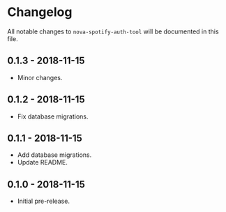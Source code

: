 # Changelog

All notable changes to `nova-spotify-auth-tool` will be documented in this file.

## 0.1.3 - 2018-11-15

- Minor changes.

## 0.1.2 - 2018-11-15

- Fix database migrations.

## 0.1.1 - 2018-11-15

- Add database migrations.
- Update README.

## 0.1.0 - 2018-11-15

- Initial pre-release.
